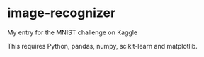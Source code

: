 # image-recognizer
My entry for the MNIST challenge on Kaggle

This requires Python, pandas, numpy, scikit-learn and matplotlib.
